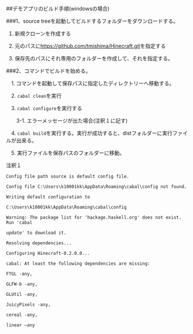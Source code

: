 

##デモアプリのビルド手順(windowsの場合)

###1、source treeを起動してビルドするフォルダーをダウンロードする。

  
  1. 新規クローンを作成する
  
  2. 元のパスに<https://github.com/tmishima/Hinecraft.git>を指定する
  
  3. 保存先のパスにそれ専用のフォルダーを作成して、それを指定する。


###2、コマンドでビルドを始める。

　1. コマンドを起動して保存パスに指定したディレクトリーへ移動する。

　2. `cabal clean`を実行

　3. `cabal configure`を実行する

　　3-1. エラーメッセージが出た場合(注釈１に記す)
      

　4. `cabal build`を実行する。実行が成功すると、distフォルダーに実行ファイルが出来る。

　5. 実行ファイルを保存パスのフォルダーに移動。


  注釈１
  
    Config file path source is default config file.
  
    Config file C:\Users\k10001kk\AppData\Roaming\cabal\config not found.

    Writing default configuration to

    C:\Users\k10001kk\AppData\Roaming\cabal\config

    Warning: The package list for 'hackage.haskell.org' does not exist. Run 'cabal

    update' to download it.

    Resolving dependencies...

    Configuring Hinecraft-0.2.0.0...

    cabal: At least the following dependencies are missing:
  
    FTGL -any,

    GLFW-b -any,

    GLUtil -any,

    JuicyPixels -any,

    cereal -any,

    linear –any





